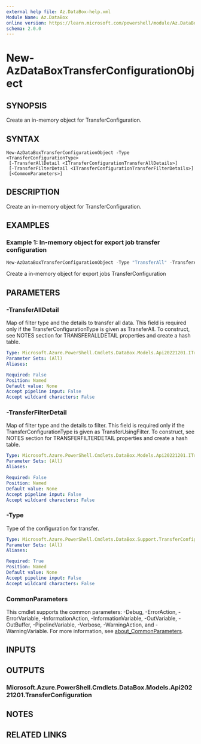 ```yaml
---
external help file: Az.DataBox-help.xml
Module Name: Az.DataBox
online version: https://learn.microsoft.com/powershell/module/Az.DataBox/new-AzDataBoxTransferConfigurationObject
schema: 2.0.0
---
```


# New-AzDataBoxTransferConfigurationObject

## SYNOPSIS
Create an in-memory object for TransferConfiguration.

## SYNTAX

```
New-AzDataBoxTransferConfigurationObject -Type <TransferConfigurationType>
 [-TransferAllDetail <ITransferConfigurationTransferAllDetails>]
 [-TransferFilterDetail <ITransferConfigurationTransferFilterDetails>]
 [<CommonParameters>]
```

## DESCRIPTION
Create an in-memory object for TransferConfiguration.

## EXAMPLES

### Example 1: In-memory object for export job transfer configuration
```powershell
New-AzDataBoxTransferConfigurationObject -Type "TransferAll" -TransferAllDetail @{"IncludeDataAccountType"="StorageAccount";"IncludeTransferAllBlob"= "True"; "IncludeTransferAllFile"="True"}
```

Create a in-memory object for export jobs TransferConfiguration

## PARAMETERS

### -TransferAllDetail
Map of filter type and the details to transfer all data.
This field is required only if the TransferConfigurationType is given as TransferAll.
To construct, see NOTES section for TRANSFERALLDETAIL properties and create a hash table.

```yaml
Type: Microsoft.Azure.PowerShell.Cmdlets.DataBox.Models.Api20221201.ITransferConfigurationTransferAllDetails
Parameter Sets: (All)
Aliases:

Required: False
Position: Named
Default value: None
Accept pipeline input: False
Accept wildcard characters: False
```

### -TransferFilterDetail
Map of filter type and the details to filter.
This field is required only if the TransferConfigurationType is given as TransferUsingFilter.
To construct, see NOTES section for TRANSFERFILTERDETAIL properties and create a hash table.

```yaml
Type: Microsoft.Azure.PowerShell.Cmdlets.DataBox.Models.Api20221201.ITransferConfigurationTransferFilterDetails
Parameter Sets: (All)
Aliases:

Required: False
Position: Named
Default value: None
Accept pipeline input: False
Accept wildcard characters: False
```

### -Type
Type of the configuration for transfer.

```yaml
Type: Microsoft.Azure.PowerShell.Cmdlets.DataBox.Support.TransferConfigurationType
Parameter Sets: (All)
Aliases:

Required: True
Position: Named
Default value: None
Accept pipeline input: False
Accept wildcard characters: False
```

### CommonParameters
This cmdlet supports the common parameters: -Debug, -ErrorAction, -ErrorVariable, -InformationAction, -InformationVariable, -OutVariable, -OutBuffer, -PipelineVariable, -Verbose, -WarningAction, and -WarningVariable. For more information, see [about_CommonParameters](http://go.microsoft.com/fwlink/?LinkID=113216).

## INPUTS

## OUTPUTS

### Microsoft.Azure.PowerShell.Cmdlets.DataBox.Models.Api20221201.TransferConfiguration

## NOTES

## RELATED LINKS
